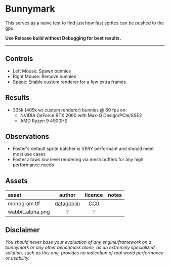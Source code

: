 ﻿# Bunnymark
This serves as a naive test to find just how fast sprites can be pushed to the gpu. 

**Use Release build without Debugging for best results.**

---

## Controls
- Left Mouse: Spawn bunnies
- Right Mouse: Remove bunnies
- Space: Enable custom renderer for a few extra frames

## Results
- 335k (405k w/ custom renderer) bunnies  @ 60 fps on:
  - NVIDIA GeForce RTX 2060 with Max-Q Design/PCIe/SSE2
  - AMD Ryzen 9 4900HS

## Observations
- Foster's default sprite batcher is VERY performant and should meet most use cases
- Foster allows low level rendering via mesh buffers for any high performance needs

## Assets

| asset                | author      | licence | notes |
| :------------------- | :---------: | :------: | :---- |
| monogram.ttf         | [datagoblin](https://datagoblin.itch.io/monogram/) | [CC0](https://creativecommons.org/publicdomain/zero/1.0/) | |
| wabbit_alpha.png     | ❔ | ❔ | |

## Disclaimer
_You should never base your evaluation of any engine/framework on a bunnymark or any other benchmark alone, as an extremely specialized solution, such as this one, provides no indication of real world performance or usability._